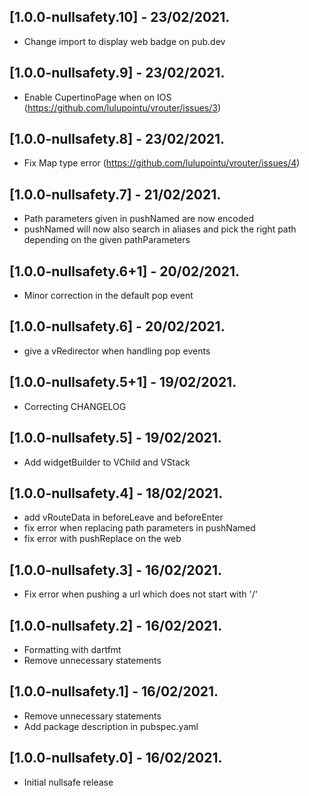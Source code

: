 ## [1.0.0-nullsafety.10] - 23/02/2021.

* Change import to display web badge on pub.dev

## [1.0.0-nullsafety.9] - 23/02/2021.

* Enable CupertinoPage when on IOS (https://github.com/lulupointu/vrouter/issues/3)

## [1.0.0-nullsafety.8] - 23/02/2021.

* Fix Map type error (https://github.com/lulupointu/vrouter/issues/4)

## [1.0.0-nullsafety.7] - 21/02/2021.

* Path parameters given in pushNamed are now encoded
* pushNamed will now also search in aliases and pick the right path depending on the given pathParameters

## [1.0.0-nullsafety.6+1] - 20/02/2021.

* Minor correction in the default pop event

## [1.0.0-nullsafety.6] - 20/02/2021.

* give a vRedirector when handling pop events

## [1.0.0-nullsafety.5+1] - 19/02/2021.

* Correcting CHANGELOG

## [1.0.0-nullsafety.5] - 19/02/2021.

* Add widgetBuilder to VChild and VStack

## [1.0.0-nullsafety.4] - 18/02/2021.

* add vRouteData in beforeLeave and beforeEnter
* fix error when replacing path parameters in pushNamed
* fix error with pushReplace on the web

## [1.0.0-nullsafety.3] - 16/02/2021.

* Fix error when pushing a url which does not start with '/'

## [1.0.0-nullsafety.2] - 16/02/2021.

* Formatting with dartfmt
* Remove unnecessary statements

## [1.0.0-nullsafety.1] - 16/02/2021.

* Remove unnecessary statements
* Add package description in pubspec.yaml

## [1.0.0-nullsafety.0] - 16/02/2021.

* Initial nullsafe release

